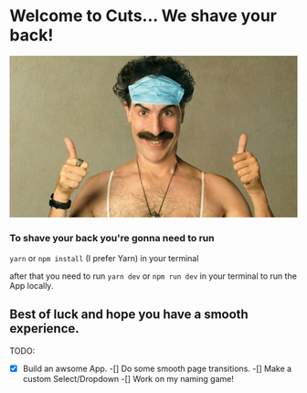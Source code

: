 # **Welcome to Cuts... We shave your back!**

![Borat's got your back!](/src/assets/img/borat.jpeg)

### To shave your back you're gonna need to run
`yarn` or `npm install` (I prefer Yarn) in your terminal

after that you need to run
`yarn dev` or `npm run dev` in your terminal to run the App locally.


## Best of luck and hope you have a smooth experience.

TODO:

-[x] Build an awsome App.
-[] Do some smooth page transitions.
-[] Make a custom Select/Dropdown
-[] Work on my naming game!
